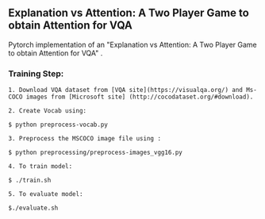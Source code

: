 ## Explanation vs Attention: A Two Player Game to obtain Attention for VQA

Pytorch implementation of an "Explanation vs Attention: A Two Player Game to obtain Attention for VQA" .

### Training Step:

    1. Download VQA dataset from [VQA site](https://visualqa.org/) and Ms-COCO images from [Microsoft site] (http://cocodataset.org/#download).
    
    2. Create Vocab using: 
    
```
$ python preprocess-vocab.py

```
    3. Preprocess the MSCOCO image file using : 
    
```
$ python preprocessing/preprocess-images_vgg16.py

```
    
    4. To train model:
    
```
$ ./train.sh   
```
    5. To evaluate model:

```
$./evaluate.sh   
```
